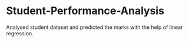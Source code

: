 # Student-Performance-Analysis
Analysed student dataset and predicted the marks with the help of linear regression.
